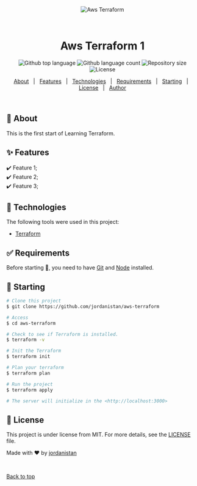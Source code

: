 <div align="center" id="top"> 
  <img src="./.github/app.gif" alt="Aws Terraform" />

  &#xa0;

  <!-- <a href="https://awsterraform1.netlify.app">Demo</a> -->
</div>

<h1 align="center">Aws Terraform 1</h1>

<p align="center">
  <img alt="Github top language" src="https://img.shields.io/github/languages/top/jordanistan/aws-terraform-1?color=56BEB8">

  <img alt="Github language count" src="https://img.shields.io/github/languages/count/jordanistan/aws-terraform-1?color=56BEB8">

  <img alt="Repository size" src="https://img.shields.io/github/repo-size/jordanistan/aws-terraform-1?color=56BEB8">

  <img alt="License" src="https://img.shields.io/github/license/jordanistan/aws-terraform-1?color=56BEB8">

  <!-- <img alt="Github issues" src="https://img.shields.io/github/issues/jordanistan/aws-terraform-1?color=56BEB8" /> -->

  <!-- <img alt="Github forks" src="https://img.shields.io/github/forks/jordanistan/aws-terraform-1?color=56BEB8" /> -->

  <!-- <img alt="Github stars" src="https://img.shields.io/github/stars/jordanistan/aws-terraform-1?color=56BEB8" /> -->
</p>

<!-- Status -->

<!-- <h4 align="center"> 
	🚧  Aws Terraform 1 🚀 Under construction...  🚧
</h4> 

<hr> -->

<p align="center">
  <a href="#dart-about">About</a> &#xa0; | &#xa0; 
  <a href="#sparkles-features">Features</a> &#xa0; | &#xa0;
  <a href="#rocket-technologies">Technologies</a> &#xa0; | &#xa0;
  <a href="#white_check_mark-requirements">Requirements</a> &#xa0; | &#xa0;
  <a href="#checkered_flag-starting">Starting</a> &#xa0; | &#xa0;
  <a href="#memo-license">License</a> &#xa0; | &#xa0;
  <a href="https://github.com/jordanistan" target="_blank">Author</a>
</p>

<br>

## :dart: About ##

This is the first start of Learning Terraform. 
## :sparkles: Features ##

:heavy_check_mark: Feature 1;\
:heavy_check_mark: Feature 2;\
:heavy_check_mark: Feature 3;

## :rocket: Technologies ##

The following tools were used in this project:

- [Terraform](https://terraform.io)

## :white_check_mark: Requirements ##

Before starting :checkered_flag:, you need to have [Git](https://git-scm.com) and [Node](https://nodejs.org/en/) installed.

## :checkered_flag: Starting ##

```bash
# Clone this project
$ git clone https://github.com/jordanistan/aws-terraform

# Access
$ cd aws-terraform

# Check to see if Terraform is installed.
$ terraform -v

# Init the Terraform
$ terraform init

# Plan your terraform
$ terraform plan

# Run the project
$ terraform apply

# The server will initialize in the <http://localhost:3000>
```

## :memo: License ##

This project is under license from MIT. For more details, see the [LICENSE](LICENSE.md) file.


Made with :heart: by <a href="https://github.com/jordanistan" target="_blank">jordanistan</a>

&#xa0;

<a href="#top">Back to top</a>

